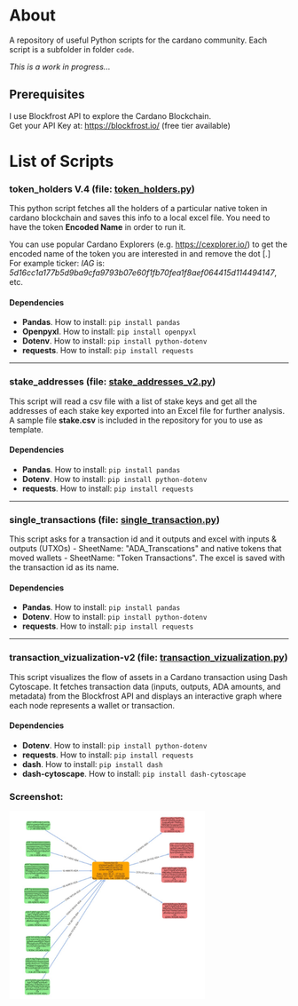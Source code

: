 # About
A repository of useful Python scripts for the cardano community. Each script is a subfolder in folder `code`.

*This is a work in progress...*


## Prerequisites
I use Blockfrost API to explore the Cardano Blockchain.  
Get your API Key at: https://blockfrost.io/ (free tier available)



# List of Scripts

### token_holders V.4 (file: [token_holders.py](code/token_holders/token_holders.py))
This python script fetches all the holders of a particular native token in cardano blockchain and saves this info to a local excel file. You need to have the token **Encoded Name** in order to run it.

You can use popular Cardano Explorers (e.g. https://cexplorer.io/) to get the encoded name of the token you are interested in and remove the dot [.] </br>For example ticker: *IAG* is: *5d16cc1a177b5d9ba9cfa9793b07e60f1fb70fea1f8aef064415d114494147*, etc.

#### Dependencies
* **Pandas**. How to install: `pip install pandas`
* **Openpyxl**. How to install: `pip install openpyxl`
* **Dotenv**. How to install: `pip install python-dotenv`
* **requests**. How to install: `pip install requests`

---

### stake_addresses (file: [stake_addresses_v2.py](code/stake_addresses/stake_addresses.py))
This script will read a csv file with a list of stake keys and get all the addresses of each stake key exported into an Excel file for further analysis. A sample file **stake.csv** is included in the repository for you to use as template.
#### Dependencies
* **Pandas**. How to install: `pip install pandas`
* **Dotenv**. How to install: `pip install python-dotenv`
* **requests**. How to install: `pip install requests`

---

### single_transactions (file: [single_transaction.py](code/transaction/single_transaction.py))
This script asks for a transaction id and it outputs and excel with inputs & outputs (UTXOs) - SheetName: "ADA_Transcations" and native tokens that moved wallets - SheetName: "Token Transactions". The excel is saved with the transaction id as its name.
#### Dependencies
* **Pandas**. How to install: `pip install pandas`
* **Dotenv**. How to install: `pip install python-dotenv`
* **requests**. How to install: `pip install requests`

---

### transaction_vizualization-v2 (file: [transaction_vizualization.py](code/transaction/transaction_vizualization-v2.py))
This script visualizes the flow of assets in a Cardano transaction using Dash Cytoscape. It fetches transaction data (inputs, outputs, ADA amounts, and metadata) from the Blockfrost API and displays an interactive graph where each node represents a wallet or transaction.
#### Dependencies
* **Dotenv**. How to install: `pip install python-dotenv`
* **requests**. How to install: `pip install requests`
* **dash**. How to install: `pip install dash`
* **dash-cytoscape**. How to install: `pip install dash-cytoscape`

### Screenshot:</br>
<img src="files/transaction_visualization.jpg" alt="Screenshot of transaction_vizualization-v2 output" style="width: 70%;" />
